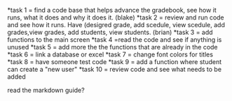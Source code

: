 *task 1 = find a code base that helps advance the gradebook, see how it runs, what it does and why it does it. (blake)
*task 2 = review and run code and see how it runs. Have (desigred grade, add scedule, view scedule, add grades,view grades, add students, view students. (brian)
*task 3 = add functions to the main screen
*task 4 =read the code and see if anything is unused
*task 5 = add more the the functions that are already in the code
*task 6 = link a database or excel
*task 7 = change font colors for titles
*task 8 = have someone test code
*task 9 = add a function where student can create a "new user"
*task 10 = review code and see what needs to be added


read the markdown guide?
